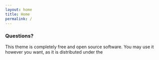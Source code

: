 ```yaml
---
layout: home
title: Home
permalink: /
---
```

### Questions?

This theme is completely free and open source software. You may use it however you want, as it is distributed under the